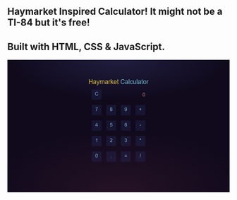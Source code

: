 ## Haymarket Inspired Calculator! It might not be a TI-84 but it's free!
## Built with HTML, CSS & JavaScript.
<p align="center"><a href="https://haymarketcalculator.netlify.app"><img src="img/JSCalc.png" height=300px></a></p>
